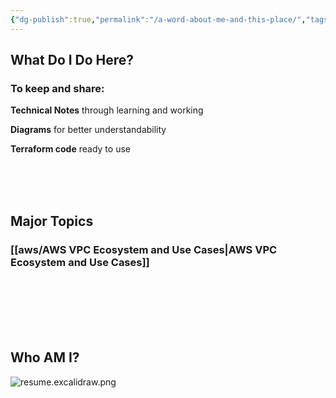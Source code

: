 ```yaml
---
{"dg-publish":true,"permalink":"/a-word-about-me-and-this-place/","tags":["gardenEntry"]}
---
```



## What Do I Do Here?

### To keep and share: 

**Technical Notes** through learning and working

**Diagrams** for better understandability

**Terraform code** ready to use

<br>
<br>
<br>

## Major Topics

### [[aws/AWS VPC Ecosystem and Use Cases\|AWS VPC Ecosystem and Use Cases]]

<br>
<br>
<br>
<br>
<br>

## Who AM I?

![resume.excalidraw.png](/img/user/resume/resume.excalidraw.png)





